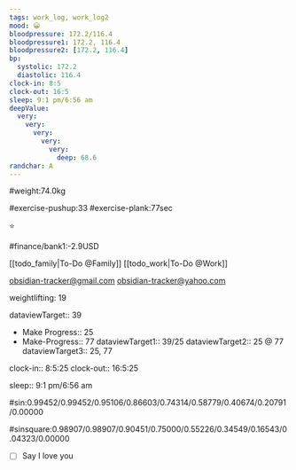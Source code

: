 ```yaml
---
tags: work_log, work_log2
mood: 😀
bloodpressure: 172.2/116.4
bloodpressure1: 172.2, 116.4
bloodpressure2: [172.2, 116.4]
bp:
  systolic: 172.2
  diastolic: 116.4
clock-in: 8:5
clock-out: 16:5
sleep: 9:1 pm/6:56 am
deepValue:
  very:
    very:
      very:
        very:
          very:
            deep: 68.6
randchar: A
---
```


#weight:74.0kg

#exercise-pushup:33
#exercise-plank:77sec

⭐

#finance/bank1:-2.9USD

[[todo_family|To-Do @Family]]
[[todo_work|To-Do @Work]]

obsidian-tracker@gmail.com
obsidian-tracker@yahoo.com

weightlifting: 19

dataviewTarget:: 39

- Make Progress:: 25
- Make-Progress:: 77
  dataviewTarget1:: 39/25
  dataviewTarget2:: 25 @ 77
  dataviewTarget3:: 25, 77

clock-in:: 8:5:25
clock-out:: 16:5:25

sleep:: 9:1 pm/6:56 am

#sin:0.99452/0.99452/0.95106/0.86603/0.74314/0.58779/0.40674/0.20791/0.00000

#sinsquare:0.98907/0.98907/0.90451/0.75000/0.55226/0.34549/0.16543/0.04323/0.00000

- [ ] Say I love you
